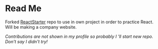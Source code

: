 Read Me
=======

Forked [ReactStarter](https://github.com/StephenGrider/ReactStarter) repo to use in own project in order to practice React.
Will be making a company website.


<i> Contributions are not shown in my profile so probably I 'll start new repo. Don't say I didn't try! </i>
